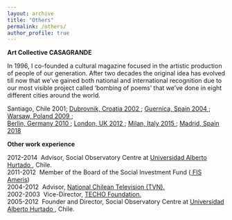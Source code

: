 ```yaml
---
layout: archive
title: "Others"
permalink: /others/
author_profile: true
---
```


__Art Collective CASAGRANDE__

In 1996, I co-founded a cultural magazine focused in the artistic production of people of our generation. After two decades the original idea has evolved till now that we’ve gained both national and international recognition due to our most visible project called ‘bombing of poems’ that we’ve done in eight different cities around the world.

Santiago, Chile 2001; <a href="https://www.youtube.com/watch?v=2NqV277nqOQ" target="_blank"> Dubrovnik, Croatia 2002 </a> ; <a href="https://www.youtube.com/watch?v=syhFa1t_bV0" target="_blank"> Guernica, Spain 2004 </a> ; <a href="http://youtu.be/3VJ03FBhoy0)" target="_blank"> Warsaw, Poland 2009 </a> ; <br>
<a href="http://youtu.be/5BLsIme-AFY)" target="_blank"> Berlin, Germany 2010 </a> ; <a href="https://vimeo.com/44940105)" target="_blank"> London, UK 2012  </a> ; <a href="https://vimeo.com/142739089)" target="_blank"> Milan, Italy 2015  </a> ; <a href="https://vimeo.com/274059892)" target="_blank"> Madrid, Spain 2018 </a> 

__Other work experience__

2012-2014 &nbsp;Advisor, Social Observatory Centre at <a href="https://www.uahurtado.cl/" target="_blank"> Universidad Alberto Hurtado </a>, Chile. <br>
2011-2012 &nbsp;Member of the Board of the Social Investment Fund (<a href="https://www.tvn.cl/" target="_blank"> FIS Ameris</a>) <br>
2004-2012 &nbsp;Advisor, <a href="https://www.tvn.cl/" target="_blank"> National Chilean Television (TVN). </a> <br>
2002-2003 &nbsp;Vice-Director, <a href="https://techo.org/" target="_blank"> TECHO Foundation. </a> <br>
2005-2012 &nbsp;Founder and Director, Social Observatory Centre at <a href="https://www.uahurtado.cl/" target="_blank"> Universidad Alberto Hurtado </a>, Chile.
